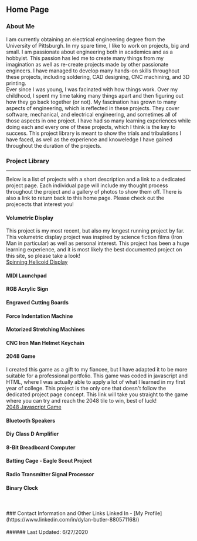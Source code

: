 ## Home Page

### About Me
I am currently obtaining an electrical engineering degree from the University of Pittsburgh. In my spare time, I like to work on projects, big and small. I am passionate about engineering both in academics and as a hobbyist. This passion has led me to create many things from my imagination as well as re-create projects made by other passionate engineers. I have managed to develop many hands-on skills throughout these projects, including soldering, CAD designing, CNC machining, and 3D printing. 
<br>
Ever since I was young, I was facinated with how things work. Over my childhood, I spent my time taking many things apart and then figuring out how they go back together (or not). My fascination has grown to many aspects of engineering, which is reflected in these projects. They cover software, mechanical, and electrical engineering, and sometimes all of those aspects in one project. I have had so many learning experiences while doing each and every one of these projects, which I think is the key to success. This project library is meant to show the trials and tribulations I have faced, as well as the experience and knoweledge I have gained throughout the duration of the projects.
<br>
### Project Library

---

Below is a list of projects with a short description and a link to a dedicated project page. Each individual page will include my thought process throughout the project and a gallery of photos to show them off. There is also a link to return back to this home page. Please check out the projecects that interest you!
<br>
#### Volumetric Display
This project is my most recent, but also my longest running project by far. This volumetric display project was inspired by science fiction films (Iron Man in particular)
as well as personal interest. This project has been a huge learning experience, and it is most likely the best documented project on this site, so please take a look!
<br>
[Spinning Helicoid Display](https://dbutler6250.github.io/spinningHelicoid/)

#### MIDI Launchpad

#### RGB Acrylic Sign

#### Engraved Cutting Boards

#### Force Indentation Machine

#### Motorized Stretching Machines

#### CNC Iron Man Helmet Keychain

#### 2048 Game
I created this game as a gift to my fiancee, but I have adapted it to be more suitable for a professional portfolio. This game was coded in javascript and HTML, where I was actually able to apply a lot of what I learned in my first year of college. This project is the only one that doesn't follow the dedicated project page concept. This link will take you straight to the game where you can try and reach the 2048 tile to win, best of luck!
<br>
[2048 Javascript Game](https://dbutler6250.github.io/Html2048/index.html)

#### Bluetooth Speakers

#### Diy Class D Amplifier

#### 8-Bit Breadboard Computer

#### Batting Cage - Eagle Scout Project

#### Radio Transmitter Signal Processor

#### Binary Clock


<br>
<br>
### Contact Information and Other Links
Linked In - [My Profile](https://www.linkedin.com/in/dylan-butler-880571168/)
<br>
<br>
###### Last Updated: 6/27/2020
